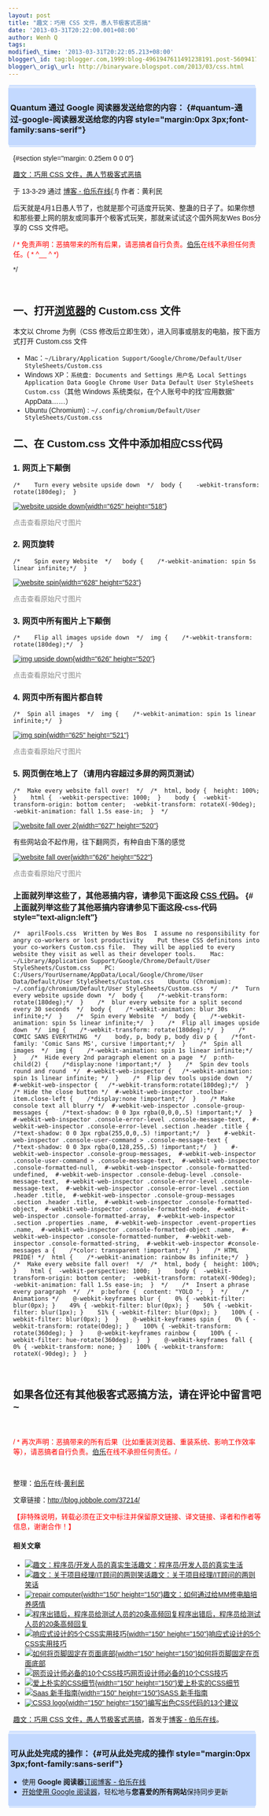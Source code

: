 ```yaml
--- 
layout: post 
title: "趣文：巧用 CSS 文件，愚人节极客式恶搞" 
date: '2013-03-31T20:22:00.001+08:00' 
author: Wenh Q
tags:
modified\_time: '2013-03-31T20:22:05.213+08:00' 
blogger\_id: tag:blogger.com,1999:blog-4961947611491238191.post-5609417670396364485
blogger\_orig\_url: http://binaryware.blogspot.com/2013/03/css.html
---
```

<div
style="margin: 0px 2px; padding-top: 1px;    background-color: #c3d9ff; font-size: 1px !important;    line-height: 0px !important;">

 

</div>

<div
style="margin: 0px 1px; padding-top: 1px;    background-color: #c3d9ff; font-size: 1px !important;    line-height: 0px !important;">

 

</div>

<div style="padding: 4px; background-color: #c3d9ff;">

### Quantum 通过 Google 阅读器发送给您的内容： {#quantum-通过-google-阅读器发送给您的内容 style="margin:0px 3px;font-family:sans-serif"}

</div>

<div
style="margin: 0px 1px; padding-top: 1px;    background-color: #c3d9ff; font-size: 1px !important;    line-height: 0px !important;">

 

</div>

<div
style="margin: 0px 2px; padding-top: 1px;    background-color: #c3d9ff; font-size: 1px !important;    line-height: 0px !important;">

 

</div>

<div
style="font-family:sans-serif;overflow:auto;width:100%;margin: 0px 10px">

 {#section style="margin: 0.25em 0 0 0"}

<div>

[趣文：巧用 CSS
文件，愚人节极客式恶搞](http://blog.jobbole.com/37214/?utm_source=rss&utm_medium=rss&utm_campaign=%25e8%25b6%25a3%25e6%2596%2587%25ef%25bc%259aaprilfools-css-%25e6%2584%259a%25e4%25ba%25ba%25e8%258a%2582%25e7%2589%25b9%25e7%2594%25a8-css-%25e6%2596%2587%25e4%25bb%25b6)

</div>

<div style="margin-bottom: 0.5em">

于 13-3-29 通过 [博客 - 伯乐在线](http://blog.jobbole.com){.f}
作者：黄利民

</div>



后天就是4月1日愚人节了，也就是那个可适度开玩笑、整蛊的日子了。如果你想和那些要上网的朋友或同事开个极客式玩笑，那就来试试这个国外网友Wes
Bos分享的 CSS 文件吧。

<span style="color:#ff0000">/
*
免责声明：恶搞带来的所有后果，请恶搞者自行负责。<span>[伯乐](http://www.jobbole.com "伯乐")</span>在线不承担任何责任。(
*
^\_\_
^
*)

*/</span>

 

一、打开<span>[浏览器](http://blog.jobbole.com/12749/ "浏览器")</span>的 Custom.css 文件
----------------------------------------------------------------------------------------

本文以 Chrome 为例（CSS
修改后立即生效），进入同事或朋友的电脑，按下面方式打开 Custom.css 文件

-   Mac：`~/Library/Application Support/Google/Chrome/Default/User StyleSheets/Custom.css`
-   Windows
    XP：`系统盘:
Documents and Settings
用户名
Local Settings
Application Data
Google
Chrome
User Data
Default
User StyleSheets
Custom.css`（其他
    Windows 系统类似，在个人账号中的找"应用数据" AppData……）
-   Ubuntu
    (Chromium)`：~/.config/chromium/Default/User StyleSheets/Custom.css`

二、在 Custom.css 文件中添加相应CSS代码
---------------------------------------

### 1. 网页上下颠倒

    /*    Turn every website upside down  */  body {    -webkit-transform: rotate(180deg);  }

[![website upside
down](http://blog.jobbole.com/wp-content/uploads/2013/03/website-upside-down.png "website upside down"){width="625"
height="518"}](http://blog.jobbole.com/wp-content/uploads/2013/03/website-upside-down.png "website upside down")

<span style="color:#888888">点击查看原始尺寸图片</span>

### 2. 网页旋转

    /*    Spin every Website  */   body {    /*-webkit-animation: spin 5s linear infinite;*/  }

[![website
spin](http://blog.jobbole.com/wp-content/uploads/2013/03/website-spin.png "website spin"){width="628"
height="523"}](http://blog.jobbole.com/wp-content/uploads/2013/03/website-spin.png "website spin")

<span style="color:#888888">点击查看原始尺寸图片</span>

### 3. 网页中所有图片上下颠倒

    /*    Flip all images upside down  */  img {    /*-webkit-transform: rotate(180deg);*/  }

[![img upside
down](http://blog.jobbole.com/wp-content/uploads/2013/03/img-upside-down.png "img upside down"){width="626"
height="520"}](http://blog.jobbole.com/wp-content/uploads/2013/03/img-upside-down.png "img upside down")

<span style="color:#888888">点击查看原始尺寸图片</span>

### 4. 网页中所有图片都自转

    /*  Spin all images  */  img {    /*-webkit-animation: spin 1s linear infinite;*/  }

[![img
spin](http://blog.jobbole.com/wp-content/uploads/2013/03/img-spin.png "img spin"){width="625"
height="521"}](http://blog.jobbole.com/wp-content/uploads/2013/03/img-spin.png "img spin")

<span style="color:#888888"> 点击查看原始尺寸图片</span>

### 5. 网页倒在地上了（请用内容超过多屏的网页测试）

    /*  Make every website fall over!  */  /*  html, body {  height: 100%;  }    html {  -webkit-perspective: 1000;  }    body {  -webkit-transform-origin: bottom center;  -webkit-transform: rotateX(-90deg);  -webkit-animation: fall 1.5s ease-in;  }  */

[![website fall over
2](http://blog.jobbole.com/wp-content/uploads/2013/03/website-fall-over-2.png "website fall over 2"){width="627"
height="520"}](http://blog.jobbole.com/wp-content/uploads/2013/03/website-fall-over-2.png "website fall over 2")

有些网站会不起作用，往下翻网页，有种自由下落的感觉

[![website fall
over](http://blog.jobbole.com/wp-content/uploads/2013/03/website-fall-over.png "website fall over"){width="626"
height="522"}](http://blog.jobbole.com/wp-content/uploads/2013/03/website-fall-over.png "website fall over")

<span style="color:#888888"> 点击查看原始尺寸图片</span>

### 上面就列举这些了，其他恶搞内容，请参见下面这段 [CSS 代码](https://github.com/wesbos/aprilFools.css/blob/master/aprilFools.css)。 {#上面就列举这些了其他恶搞内容请参见下面这段-css-代码 style="text-align:left"}

    /*  aprilFools.css  Written by Wes Bos  I assume no responsibility for angry co-workers or lost productivity    Put these CSS definitons into your co-workers Custom.css file.  They will be applied to every website they visit as well as their developer tools.    Mac: ~/Library/Application Support/Google/Chrome/Default/User StyleSheets/Custom.css    PC: C:/Users/YourUsername/AppData/Local/Google/Chrome/User Data/Default/User StyleSheets/Custom.css    Ubuntu (Chromium): ~/.config/chromium/Default/User StyleSheets/Custom.css  */    /*  Turn every website upside down  */  body {    /*-webkit-transform: rotate(180deg);*/  }    /*  blur every website for a split second every 30 seconds  */  body {    /*-webkit-animation: blur 30s infinite;*/  }    /*  Spin every Website  */  body {    /*-webkit-animation: spin 5s linear infinite;*/  }    /*  Flip all images upside down  */  img {    /*-webkit-transform: rotate(180deg);*/  }    /*  COMIC SANS EVERYTHING  */    body, p, body p, body div p {    /*font-family: 'Comic Sans MS', cursive !important;*/  }    /*  Spin all images  */  img {    /*-webkit-animation: spin 1s linear infinite;*/  }    /*  Hide every 2nd paragraph element on a page  */  p:nth-child(2) {    /*display:none !important;*/  }    /*  Spin dev tools round and round  */  #-webkit-web-inspector {   /*-webkit-animation: spin 1s linear infinite; */  }    /*  Flip dev tools upside down  */  #-webkit-web-inspector {   /*-webkit-transform:rotate(180deg);*/  }    /* Hide the close button */  #-webkit-web-inspector .toolbar-item.close-left {    /*display:none !important;*/  }    /* Make console text all blurry */  #-webkit-web-inspector .console-group-messages {    /*text-shadow: 0 0 3px rgba(0,0,0,.5) !important;*/  }    #-webkit-web-inspector .console-error-level .console-message-text,  #-webkit-web-inspector .console-error-level .section .header .title {    /*text-shadow: 0 0 3px rgba(255,0,0,.5) !important;*/  }    #-webkit-web-inspector .console-user-command > .console-message-text {    /*text-shadow: 0 0 3px rgba(0,128,255,.5) !important;*/  }    #-webkit-web-inspector .console-group-messages,  #-webkit-web-inspector .console-user-command > .console-message-text,  #-webkit-web-inspector .console-formatted-null,  #-webkit-web-inspector .console-formatted-undefined,  #-webkit-web-inspector .console-debug-level .console-message-text,  #-webkit-web-inspector .console-error-level .console-message-text,  #-webkit-web-inspector .console-error-level .section .header .title,  #-webkit-web-inspector .console-group-messages .section .header .title,  #-webkit-web-inspector .console-formatted-object,  #-webkit-web-inspector .console-formatted-node,  #-webkit-web-inspector .console-formatted-array,  #-webkit-web-inspector .section .properties .name,  #-webkit-web-inspector .event-properties .name,  #-webkit-web-inspector .console-formatted-object .name,  #-webkit-web-inspector .console-formatted-number,  #-webkit-web-inspector .console-formatted-string,  #-webkit-web-inspector #console-messages a {    /*color: transparent !important;*/  }    /* HTML PRIDE! */  html {    /*-webkit-animation: rainbow 8s infinite;*/  }    /*  Make every website fall over!  */  /*  html, body {  height: 100%;  }    html {  -webkit-perspective: 1000;  }    body {  -webkit-transform-origin: bottom center;  -webkit-transform: rotateX(-90deg);  -webkit-animation: fall 1.5s ease-in;  }  */    /*  Insert a phrase every paragraph  */  /*  p:before {  content: "YOLO ";  }  */    /* Animations */    @-webkit-keyframes blur {    0% { -webkit-filter: blur(0px); }    49% { -webkit-filter: blur(0px); }    50% { -webkit-filter: blur(1px); }    51% { -webkit-filter: blur(0px); }    100% { -webkit-filter: blur(0px); }  }    @-webkit-keyframes spin {    0% { -webkit-transform: rotate(0deg); }    100% { -webkit-transform: rotate(360deg); }  }    @-webkit-keyframes rainbow {    100% { -webkit-filter: hue-rotate(360deg); }  }    @-webkit-keyframes fall {    0% { -webkit-transform: none; }    100% { -webkit-transform: rotateX(-90deg); }  }

 

如果各位还有其他极客式恶搞方法，请在评论中留言吧
~
--------------------------------------------------

 

<span style="color:#ff0000">/
*
再次声明：恶搞带来的所有后果（比如重装浏览器、重装系统、影响工作效率等），请恶搞者自行负责。<span>[伯乐](http://www.jobbole.com "伯乐")</span>在线不承担任何责任。/</span>

 

整理：<span>[伯乐](http://www.jobbole.com "伯乐")</span>在线-[黄利民](http://blog.jobbole.com/author/%e9%bb%84%e5%88%a9%e6%b0%91/)

文章链接：<http://blog.jobbole.com/37214/>

<span
style="color:#ff0000">【非特殊说明，转载必须在正文中标注并保留原文链接、译文链接、译者和作者等信息，谢谢合作！】</span>

#### 相关文章

-   [![趣文：程序员/开发人员的真实生活](http://blog.jobbole.com/wp-content/uploads/2013/03/7cc829d3jw1e2ro081e7qg4-150x150.gif)](http://blog.jobbole.com/33686/)[趣文：程序员/开发人员的真实生活](http://blog.jobbole.com/33686/)
-   [![趣文：关于项目经理/IT顾问的两则笑话](http://blog.jobbole.com/wp-content/uploads/2013/02/team-management-logo4-150x150.jpg)](http://blog.jobbole.com/31351/)[趣文：关于项目经理/IT顾问的两则笑话](http://blog.jobbole.com/31351/)
-   [![repair
    computer](http://blog.jobbole.com/wp-content/uploads/2013/03/repair-computer-150x150.jpg){width="150"
    height="150"}](http://blog.jobbole.com/36873/)[趣文：如何通过给MM修电脑培养感情](http://blog.jobbole.com/36873/)
-   [![程序出错后，程序员给测试人员的20条高频回复](http://blog.jobbole.com/wp-content/uploads/2012/06/real-programmers-code-in-binary.jpg)](http://blog.jobbole.com/606/)[程序出错后，程序员给测试人员的20条高频回复](http://blog.jobbole.com/606/)
-   [![响应式设计的5个CSS实用技巧](http://blog.jobbole.com/wp-content/uploads/2012/05/5-Useful-CSS-Tricks-for-Responsive-Design1-150x150.png){width="150"
    height="150"}](http://blog.jobbole.com/20264/)[响应式设计的5个CSS实用技巧](http://blog.jobbole.com/20264/)
-   [![如何将页脚固定在页面底部](http://blog.jobbole.com/wp-content/uploads/2011/12/stickyfooter-150x150.png){width="150"
    height="150"}](http://blog.jobbole.com/10408/)[如何将页脚固定在页面底部](http://blog.jobbole.com/10408/)
-   [![网页设计师必备的10个CSS技巧](http://blog.jobbole.com/wp-content/uploads/2011/11/CSS3-logo-300%C3%97300.jpg)](http://blog.jobbole.com/24845/)[网页设计师必备的10个CSS技巧](http://blog.jobbole.com/24845/)
-   [![爱上朴实的CSS细节](http://blog.jobbole.com/wp-content/uploads/2012/09/love-the-boring-bits-of-css-150x150.jpg){width="150"
    height="150"}](http://blog.jobbole.com/28088/)[爱上朴实的CSS细节](http://blog.jobbole.com/28088/)
-   [![Saas
    新手指南](http://blog.jobbole.com/wp-content/uploads/2013/01/css-150x150.jpg){width="150"
    height="150"}](http://blog.jobbole.com/32741/)[SASS
    新手指南](http://blog.jobbole.com/32741/)
-   [![CSS3
    logo](http://blog.jobbole.com/wp-content/uploads/2011/12/CSS3-logo-150x150.png){width="150"
    height="150"}](http://blog.jobbole.com/8966/)[编写出色CSS代码的13个建议](http://blog.jobbole.com/8966/)

[趣文：巧用 CSS
文件，愚人节极客式恶搞](http://blog.jobbole.com/37214/)，首发于[博客 -
伯乐在线](http://blog.jobbole.com)。

</div>



<div
style="margin: 0px 2px; padding-top: 1px;    background-color: #c3d9ff; font-size: 1px !important;    line-height: 0px !important;">

 

</div>

<div
style="margin: 0px 1px; padding-top: 1px;    background-color: #c3d9ff; font-size: 1px !important;    line-height: 0px !important;">

 

</div>

<div style="padding: 4px; background-color: #c3d9ff;">

### 可从此处完成的操作： {#可从此处完成的操作 style="margin:0px 3px;font-family:sans-serif"}

-   使用 **Google 阅读器**[订阅博客 -
    伯乐在线](http://www.google.com/reader/view/feed%2Fhttp%3A%2F%2Fblog.jobbole.com%2Ffeed%2F?source=email)
-   [开始使用 Google
    阅读器](http://www.google.com/reader/?source=email)，轻松地与**您喜爱的所有网站**保持同步更新

</div>

<div
style="margin: 0px 1px; padding-top: 1px;    background-color: #c3d9ff; font-size: 1px !important;    line-height: 0px !important;">

 

</div>

<div
style="margin: 0px 2px; padding-top: 1px;    background-color: #c3d9ff; font-size: 1px !important;    line-height: 0px !important;">

 

</div>
